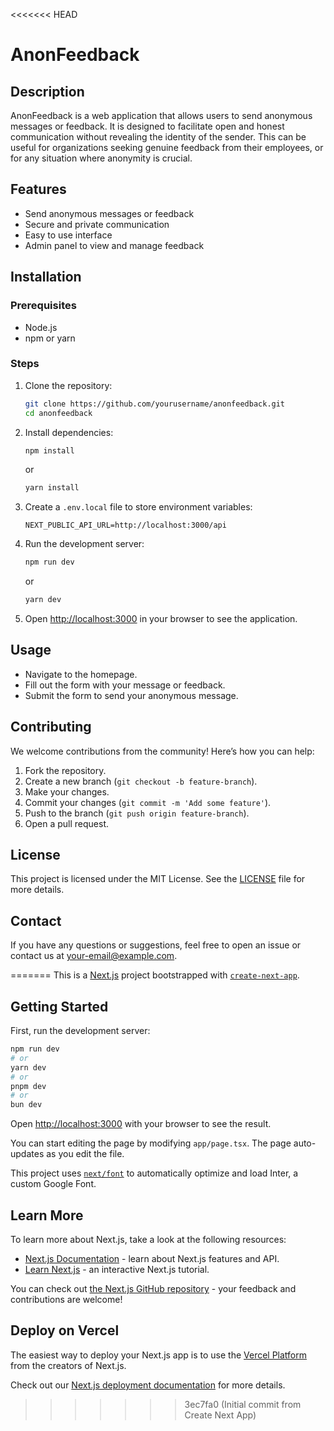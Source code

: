 <<<<<<< HEAD
# AnonFeedback

## Description
AnonFeedback is a web application that allows users to send anonymous messages or feedback. It is designed to facilitate open and honest communication without revealing the identity of the sender. This can be useful for organizations seeking genuine feedback from their employees, or for any situation where anonymity is crucial.

## Features
- Send anonymous messages or feedback
- Secure and private communication
- Easy to use interface
- Admin panel to view and manage feedback

## Installation

### Prerequisites
- Node.js
- npm or yarn

### Steps
1. Clone the repository:
    ```bash
    git clone https://github.com/yourusername/anonfeedback.git
    cd anonfeedback
    ```

2. Install dependencies:
    ```bash
    npm install
    ```
    or
    ```bash
    yarn install
    ```

3. Create a `.env.local` file to store environment variables:
    ```plaintext
    NEXT_PUBLIC_API_URL=http://localhost:3000/api
    ```

4. Run the development server:
    ```bash
    npm run dev
    ```
    or
    ```bash
    yarn dev
    ```

5. Open [http://localhost:3000](http://localhost:3000) in your browser to see the application.

## Usage
- Navigate to the homepage.
- Fill out the form with your message or feedback.
- Submit the form to send your anonymous message.

## Contributing
We welcome contributions from the community! Here’s how you can help:

1. Fork the repository.
2. Create a new branch (`git checkout -b feature-branch`).
3. Make your changes.
4. Commit your changes (`git commit -m 'Add some feature'`).
5. Push to the branch (`git push origin feature-branch`).
6. Open a pull request.

## License
This project is licensed under the MIT License. See the [LICENSE](LICENSE) file for more details.

## Contact
If you have any questions or suggestions, feel free to open an issue or contact us at [your-email@example.com](mailto:your-email@example.com).

=======
This is a [Next.js](https://nextjs.org/) project bootstrapped with [`create-next-app`](https://github.com/vercel/next.js/tree/canary/packages/create-next-app).

## Getting Started

First, run the development server:

```bash
npm run dev
# or
yarn dev
# or
pnpm dev
# or
bun dev
```

Open [http://localhost:3000](http://localhost:3000) with your browser to see the result.

You can start editing the page by modifying `app/page.tsx`. The page auto-updates as you edit the file.

This project uses [`next/font`](https://nextjs.org/docs/basic-features/font-optimization) to automatically optimize and load Inter, a custom Google Font.

## Learn More

To learn more about Next.js, take a look at the following resources:

- [Next.js Documentation](https://nextjs.org/docs) - learn about Next.js features and API.
- [Learn Next.js](https://nextjs.org/learn) - an interactive Next.js tutorial.

You can check out [the Next.js GitHub repository](https://github.com/vercel/next.js/) - your feedback and contributions are welcome!

## Deploy on Vercel

The easiest way to deploy your Next.js app is to use the [Vercel Platform](https://vercel.com/new?utm_medium=default-template&filter=next.js&utm_source=create-next-app&utm_campaign=create-next-app-readme) from the creators of Next.js.

Check out our [Next.js deployment documentation](https://nextjs.org/docs/deployment) for more details.
>>>>>>> 3ec7fa0 (Initial commit from Create Next App)
